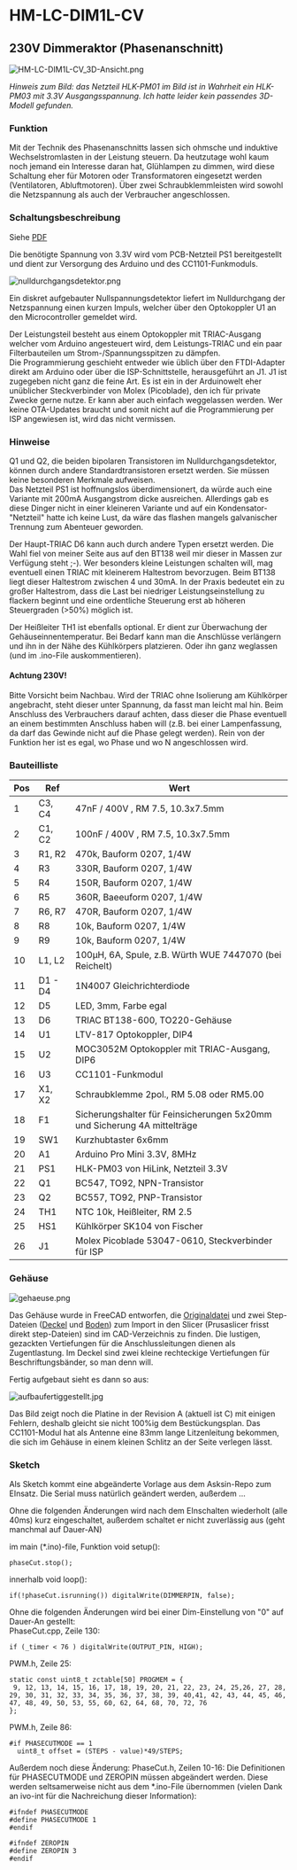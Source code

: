 # HM-LC-DIM1L-CV

## 230V Dimmeraktor (Phasenanschnitt)

![HM-LC-DIM1L-CV_3D-Ansicht.png](images/HM-LC-DIM1L-CV_3D-Ansicht.png)

*Hinweis zum Bild: das Netzteil HLK-PM01 im Bild ist in Wahrheit ein HLK-PM03 mit 3.3V Ausgangsspannung. Ich hatte leider kein passendes 3D-Modell gefunden.*

### Funktion

Mit der Technik des Phasenanschnitts lassen sich ohmsche und induktive Wechselstromlasten in der Leistung steuern. Da heutzutage wohl kaum noch jemand ein Interesse daran hat, Glühlampen zu dimmen, wird diese Schaltung eher für Motoren oder Transformatoren eingesetzt werden (Ventilatoren, Abluftmotoren). Über zwei Schraubklemmleisten wird sowohl die Netzspannung als auch der Verbraucher angeschlossen.

### Schaltungsbeschreibung

Siehe [PDF](pcb/HM-LC-DIM1L-CV_Schaltplan.pdf?fileId=26955)

Die benötigte Spannung von 3.3V wird vom PCB-Netzteil PS1 bereitgestellt und dient zur Versorgung des Arduino und des CC1101-Funkmoduls.

![nulldurchgangsdetektor.png](images/nulldurchgangsdetektor.png)

Ein diskret aufgebauter Nullspannungsdetektor liefert im Nulldurchgang der Netzspannung einen kurzen Impuls, welcher über den Optokoppler U1 an den Microcontroller gemeldet wird.

Der Leistungsteil besteht aus einem Optokoppler mit TRIAC-Ausgang welcher vom Arduino angesteuert wird, dem Leistungs-TRIAC und ein paar Filterbauteilen um Strom-/Spannungsspitzen zu dämpfen.  
Die Programmierung geschieht entweder wie üblich über den FTDI-Adapter direkt am Arduino oder über die ISP-Schnittstelle, herausgeführt an J1. J1 ist zugegeben nicht ganz die feine Art. Es ist ein in der Arduinowelt eher unüblicher Steckverbinder von Molex (Picoblade), den ich für private Zwecke gerne nutze. Er kann aber auch einfach weggelassen werden. Wer keine OTA-Updates braucht und somit nicht auf die Programmierung per ISP angewiesen ist, wird das nicht vermissen.

### Hinweise

Q1 und Q2, die beiden bipolaren Transistoren im Nulldurchgangsdetektor, können durch andere Standardtransistoren ersetzt werden. Sie müssen keine besonderen Merkmale aufweisen.  
Das Netzteil PS1 ist hoffnungslos überdimensionert, da würde auch eine Variante mit 200mA Ausgangstrom dicke ausreichen. Allerdings gab es diese Dinger nicht in einer kleineren Variante und auf ein Kondensator-"Netzteil" hatte ich keine Lust, da wäre das flashen mangels galvanischer Trennung zum Abenteuer geworden.

Der Haupt-TRIAC D6 kann auch durch andere Typen ersetzt werden. Die Wahl fiel von meiner Seite aus auf den BT138 weil mir dieser in Massen zur Verfügung steht ;-). Wer besonders kleine Leistungen schalten will, mag eventuell einen TRIAC mit kleinerem Haltestrom bevorzugen. Beim BT138 liegt dieser Haltestrom zwischen 4 und 30mA. In der Praxis bedeutet ein zu großer Haltestrom, dass die Last bei niedriger Leistungseinstellung zu flackern beginnt und eine ordentliche Steuerung erst ab höheren Steuergraden (>50%) möglich ist.

Der Heißleiter TH1 ist ebenfalls optional. Er dient zur Überwachung der Gehäuseinnentemperatur. Bei Bedarf kann man die Anschlüsse verlängern und ihn in der Nähe des Kühlkörpers platzieren. Oder ihn ganz weglassen (und im .ino-File auskommentieren).

#### Achtung 230V!

Bitte Vorsicht beim Nachbau. Wird der TRIAC ohne Isolierung am Kühlkörper angebracht, steht dieser unter Spannung, da fasst man leicht mal hin. Beim Anschluss des Verbrauchers darauf achten, dass dieser die Phase eventuell an einem bestimmten Anschluss haben will (z.B. bei einer Lampenfassung, da darf das Gewinde nicht auf die Phase gelegt werden). Rein von der Funktion her ist es egal, wo Phase und wo N angeschlossen wird.

### Bauteilliste

| Pos | Ref | Wert |
|-----|-----|------|
| 1 | C3, C4 | 47nF / 400V , RM 7.5, 10.3x7.5mm |
| 2 | C1, C2 | 100nF / 400V , RM 7.5, 10.3x7.5mm |
| 3 | R1, R2 | 470k, Bauform 0207, 1/4W |
| 4 | R3 | 330R, Bauform 0207, 1/4W |
| 5 | R4 | 150R, Bauform 0207, 1/4W |
| 6 | R5 | 360R, Baeeuform 0207, 1/4W |
| 7 | R6, R7 | 470R, Bauform 0207, 1/4W |
| 8 | R8 | 10k, Bauform 0207, 1/4W |
| 9 | R9 | 10k, Bauform 0207, 1/4W |
| 10 | L1, L2 | 100µH, 6A, Spule, z.B. Würth WUE 7447070 (bei Reichelt) |
| 11 | D1 - D4 | 1N4007 Gleichrichterdiode |
| 12 | D5 | LED, 3mm, Farbe egal |
| 13 | D6 | TRIAC BT138-600, TO220-Gehäuse |
| 14 | U1 | LTV-817 Optokoppler, DIP4 |
| 15 | U2 | MOC3052M Optokoppler mit TRIAC-Ausgang, DIP6 |
| 16 | U3 | CC1101-Funkmodul |
| 17 | X1, X2 | Schraubklemme 2pol., RM 5.08 oder RM5.00 |
| 18 | F1 | Sicherungshalter für Feinsicherungen 5x20mm und Sicherung 4A mittelträge |
| 19 | SW1 | Kurzhubtaster 6x6mm |
| 20 | A1 | Arduino Pro Mini 3.3V, 8MHz |
| 21 | PS1 | HLK-PM03 von HiLink, Netzteil 3.3V |
| 22 | Q1 | BC547, TO92, NPN-Transistor |
| 23 | Q2 | BC557, TO92, PNP-Transistor |
| 24 | TH1 | NTC 10k, Heißleiter, RM 2.5 |
| 25 | HS1 | Kühlkörper SK104 von Fischer |
| 26 | J1 | Molex Picoblade 53047-0610, Steckverbinder für ISP |

### Gehäuse

![gehaeuse.png](images/gehaeuse.png)

Das Gehäuse wurde in FreeCAD entworfen, die [Originaldatei](CAD/HM_AsksinPP_Phasenanschnitt_Gehaeuse.FCStd?fileId=26970) und zwei Step-Dateien ([Deckel](CAD/HM_AsksinPP_Phasenanschnitt_Gehaeuse-Oberteil.step?fileId=26968) und [Boden](CAD/HM_AsksinPP_Phasenanschnitt_Gehaeuse-Unterteil.step?fileId=26969)) zum Import in den Slicer (Prusaslicer frisst direkt step-Dateien) sind im CAD-Verzeichnis zu finden. Die lustigen, gezackten Vertiefungen für die Anschlussleitungen dienen als Zugentlastung. Im Deckel sind zwei kleine rechteckige Vertiefungen für Beschriftungsbänder, so man denn will.

Fertig aufgebaut sieht es dann so aus:

![aufbaufertiggestellt.jpg](images/aufbaufertiggestellt.jpg)

Das Bild zeigt noch die Platine in der Revision A (aktuell ist C) mit einigen Fehlern, deshalb gleicht sie nicht 100%ig dem Bestückungsplan. Das CC1101-Modul hat als Antenne eine 83mm lange Litzenleitung bekommen, die sich im Gehäuse in einem kleinen Schlitz an der Seite verlegen lässt.

### Sketch

Als Sketch kommt eine abgeänderte Vorlage aus dem Asksin-Repo zum EInsatz. Die Serial muss natürlich geändert werden, außerdem ...

Ohne die  folgenden Änderungen wird nach dem EInschalten wiederholt (alle 40ms) kurz eingeschaltet, außerdem schaltet er nicht zuverlässig aus (geht manchmal auf Dauer-AN)

im main (\*.ino)-file, Funktion void setup():

```
phaseCut.stop();
```

innerhalb void loop():

```
if(!phaseCut.isrunning()) digitalWrite(DIMMERPIN, false);
```

Ohne die  folgenden Änderungen wird bei einer Dim-Einstellung von "0" auf Dauer-An gestellt:  
PhaseCut.cpp, Zeile 130:

```
if (_timer < 76 ) digitalWrite(OUTPUT_PIN, HIGH);
```

PWM.h, Zeile 25:

```
static const uint8_t zctable[50] PROGMEM = {
 9, 12, 13, 14, 15, 16, 17, 18, 19, 20, 21, 22, 23, 24, 25,26, 27, 28, 29, 30, 31, 32, 33, 34, 35, 36, 37, 38, 39, 40,41, 42, 43, 44, 45, 46, 47, 48, 49, 50, 53, 55, 60, 62, 64, 68, 70, 72, 76
};
```

PWM.h, Zeile 86:

```
#if PHASECUTMODE == 1    
  uint8_t offset = (STEPS - value)*49/STEPS;
```

Außerdem noch diese Änderung:
PhaseCut.h, Zeilen 10-16: 
Die Definitionen für PHASECUTMODE und ZEROPIN müssen abgeändert werden. Diese werden seltsamerweise nicht aus dem *.ino-File übernommen (vielen Dank an ivo-int für die Nachreichung dieser Information):

```
#ifndef PHASECUTMODE
#define PHASECUTMODE 1
#endif 

#ifndef ZEROPIN
#define ZEROPIN 3
#endif
```


